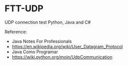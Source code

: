 # FTT-UDP
UDP connection test Python, Java and C#

Reference: 

- Java Notes For Professionals
- https://en.wikipedia.org/wiki/User_Datagram_Protocol
- Java Como Programar
- https://wiki.python.org/moin/UdpCommunication
